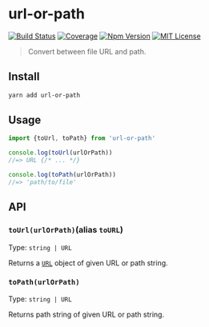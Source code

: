 # url-or-path

[![Build Status][github_actions_badge]][github_actions_link]
[![Coverage][coveralls_badge]][coveralls_link]
[![Npm Version][package_version_badge]][package_link]
[![MIT License][license_badge]][license_link]

[github_actions_badge]: https://img.shields.io/github/workflow/status/fisker/url-or-path/CI/main?style=flat-square
[github_actions_link]: https://github.com/fisker/url-or-path/actions?query=branch%3Amain
[coveralls_badge]: https://img.shields.io/coveralls/github/fisker/url-or-path/main?style=flat-square
[coveralls_link]: https://coveralls.io/github/fisker/url-or-path?branch=main
[license_badge]: https://img.shields.io/npm/l/prettier-format.svg?style=flat-square
[license_link]: https://github.com/fisker/url-or-path/blob/main/license
[package_version_badge]: https://img.shields.io/npm/v/url-or-path.svg?style=flat-square
[package_link]: https://www.npmjs.com/package/url-or-path

> Convert between file URL and path.

## Install

```bash
yarn add url-or-path
```

## Usage

```js
import {toUrl, toPath} from 'url-or-path'

console.log(toUrl(urlOrPath))
//=> URL {/* ... */}

console.log(toPath(urlOrPath))
//=> 'path/to/file'
```

## API

### `toUrl(urlOrPath)`(alias `toURL`)

Type: `string | URL`

Returns a [`URL`](https://nodejs.org/dist/latest-v16.x/docs/api/url.html#url_class_url) object of given URL or path string.

### `toPath(urlOrPath)`

Type: `string | URL`

Returns path string of given URL or path string.
